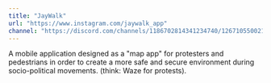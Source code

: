 ```yaml
---
title: "JayWalk"
url: "https://www.instagram.com/jaywalk_app"
channel: "https://discord.com/channels/1186702814341234740/1267105500210790570"
---
```


A mobile application designed as a "map app" for protesters and pedestrians in
order to create a more safe and secure environment during socio-political
movements. (think: Waze for protests).
